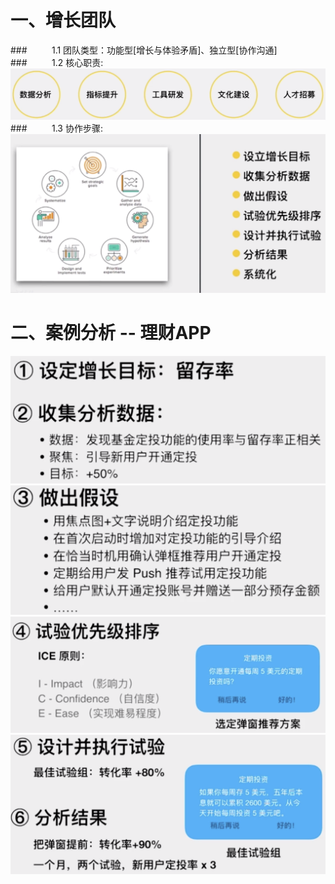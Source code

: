 # 一、增长团队
###&nbsp;&nbsp;&nbsp;&nbsp;&nbsp;&nbsp;&nbsp;&nbsp;&nbsp;&nbsp;1.1 团队类型：功能型[增长与体验矛盾]、独立型[协作沟通]
###&nbsp;&nbsp;&nbsp;&nbsp;&nbsp;&nbsp;&nbsp;&nbsp;&nbsp;&nbsp;1.2 核心职责: 
![](/assets/QQ20190720-211147@2x.png)
###&nbsp;&nbsp;&nbsp;&nbsp;&nbsp;&nbsp;&nbsp;&nbsp;&nbsp;&nbsp;1.3 协作步骤:
![](/assets/QQ20190720-212014@2x.png)
# 二、案例分析 -- 理财APP
![](/assets/QQ20190720-212430@2x.png)
![](/assets/QQ20190720-212516@2x.png)
![](/assets/QQ20190720-212628@2x.png)
![](/assets/QQ20190720-212952@2x.png)












